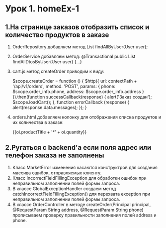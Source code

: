 # Урок 1. homeEx-1

## 1.На странице заказов отобразить список и количество продуктов в заказе

1. OrderRepository добавляем метод List<Order> findAllByUser(User user);
   
2. OrderService добавляем метод:
   @Transactional
   public List<OrderDto> findAllDtosByUser(User user) {...}
   
3. cart.js метод createOrder приводим к виду:
   
   $scope.createOrder = function () {
   $http({
   url: contextPath + '/api/v1/orders',
   method: 'POST',
   params: {
   phone: $scope.order_info.phone,
   address: $scope.order_info.address
   }
   }).then(function successCallback(response) {
   alert('Заказ создан');
   $scope.loadCart();
   }, function errorCallback (response) {
   alert(response.data.messages);
   });
   }
   
4. orders.html добавляем колонку для отображения списка продуктов
   и их количества в заказе:
   <td>
   <div ng-repeat="oi in o.items">
   <span>{{oi.productTitle + '*' + oi.quantity}}</span>
   <p></p>
   </div>
   </td>

## 2.Ругаться с backend'а если поля адрес или телефон заказа не заполнены

1. Класс MarketError изменения касаются конструктров для создания массива ошибок,
   отправляемых клиенту.
2. Класс IncorrectFieldFillingException для обработки ошибок
   при неправильном заполнении полей формы запроса.
3. В классе GlobalExceptionHandler создаем метод catchIncorrectFieldFillingException()
   для перехвата exception при неправильном заполнении полей формы запроса.
4. В классе OrderController в методе createOrder(Principal principal,
                                                @RequestParam String address,
                                                @RequestParam String phone)
   прописываем проверку правильности заполнения полей address и phone.
